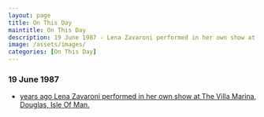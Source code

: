```yaml
---
layout: page
title: On This Day
maintitle: On This Day
description: 19 June 1987 - Lena Zavaroni performed in her own show at The Villa Marina, Douglas, Isle Of Man.
image: /assets/images/
categories: [On This Day]
---
```


### 19 June 1987
* [<span id="age"></span> years ago Lena Zavaroni performed in her own show at The Villa Marina, Douglas, Isle Of Man.](/theatre/the%20lena%20zavaroni%20show/1987/06/19/the-lena-zavaroni-show.html)

<!-- Script for calculating number of years ago -->
<script>
var dob = '19870619';
var year = Number(dob.substr(0, 4));
var month = Number(dob.substr(4, 2)) - 1;
var day = Number(dob.substr(6, 2));
var today = new Date();
var age = today.getFullYear() - year;
if (today.getMonth() < month || (today.getMonth() == month && today.getDate() < day)) {
age--;
}
document.getElementById("age").innerHTML=age;
</script>

